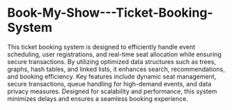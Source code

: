 # Book-My-Show---Ticket-Booking-System
This ticket booking system is designed to efficiently handle event scheduling, user registrations, and real-time seat allocation while ensuring secure transactions. By utilizing optimized data structures such as trees, graphs, hash tables, and linked lists, it enhances search, recommendations, and booking efficiency.
Key features include dynamic seat management, secure transactions, queue handling for high-demand events, and data privacy measures. Designed for scalability and performance, this system minimizes delays and ensures a seamless booking experience.
